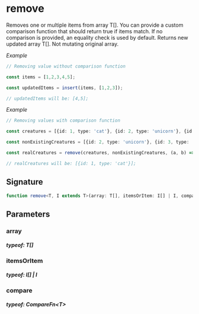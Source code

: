 # removeRemoves one or multiple items from array T[].You can provide a custom comparison function that should return true if items match.If no comparison is provided, an equality check is used by default.Returns new updated array T[].Not mutating original array._Example_```TypeScript// Removing value without comparison functionconst items = [1,2,3,4,5];const updatedItems = insert(items, [1,2,3]);// updatedItems will be: [4,5];```_Example_```TypeScript// Removing values with comparison functionconst creatures = [{id: 1, type: 'cat'}, {id: 2, type: 'unicorn'}, {id: 3, type: 'kobold'}];const nonExistingCreatures = [{id: 2, type: 'unicorn'}, {id: 3, type: 'kobold'}];const realCreatures = remove(creatures, nonExistingCreatures, (a, b) => a.id === b.id);// realCreatures will be: [{id: 1, type: 'cat'}];```## Signature```TypeScriptfunction remove<T, I extends T>(array: T[], itemsOrItem: I[] | I, compare?: CompareFn<T>): T[]```## Parameters### array##### typeof: T[]### itemsOrItem##### typeof: I[] | I### compare##### typeof: CompareFn&#60;T&#62;